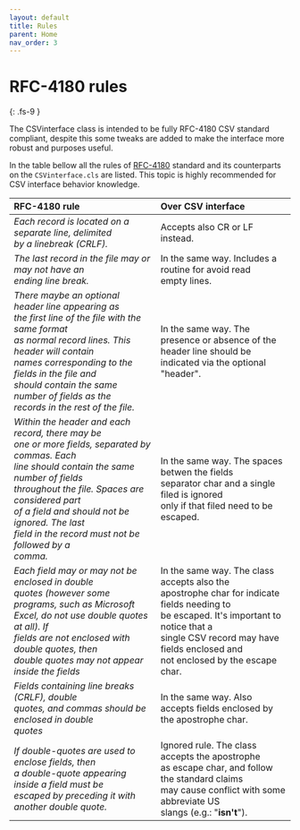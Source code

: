 ```yaml
---
layout: default
title: Rules
parent: Home
nav_order: 3
---
```


# RFC-4180 rules
{: .fs-9 }

The CSVinterface class is intended to be fully RFC-4180 CSV standard compliant, despite this some tweaks are added to make the interface more robust and purposes useful.

In the table bellow all the rules of [RFC-4180](https://www.ietf.org/rfc/rfc4180.txt) standard and its counterparts on the `CSVinterface.cls` are listed. This topic is highly recommended for CSV interface behavior knowledge.

<table>
<thead>
<tr>
<th style="text-align: left;">RFC-4180 rule</th>
<th style="text-align: left;">Over CSV interface</th>
</tr>
</thead>
<tbody>
<tr>
<td style="text-align: left;"><em>Each record is located on a separate line, delimited<br> by a linebreak (CRLF).</em></td>
<td style="text-align: left;">Accepts also CR or LF instead.</td>
</tr>
<tr>
<td style="text-align: left;"><em>The last record in the file may or may not have an<br> ending line break.</em></td>
<td style="text-align: left;">In the same way. Includes a routine for avoid read<br> empty lines.</td>
</tr>
<tr>
<td style="text-align: left;"><em>There maybe an optional header line appearing as<br> the first line of the file with the same format<br> as normal record lines.  This header will contain<br> names corresponding to the fields in the file and<br> should contain the same number of fields as the<br> records in the rest of the file.</em></td>
<td style="text-align: left;">In the same way. The presence or absence of the<br> header line should be indicated via the optional<br> "header".</td>
</tr>
<tr>
<td style="text-align: left;"><em>Within the header and each record, there may be<br> one or more fields, separated by commas.  Each<br> line should contain the same number of fields<br> throughout the file.  Spaces are considered part<br> of a field and should not be ignored.  The last<br> field in the record must not be followed by a<br> comma.</em></td>
<td style="text-align: left;">In the same way. The spaces betwen the fields<br> separator char and a single filed is ignored<br> only if that filed need to be escaped.</td>
</tr>
<tr>
<td style="text-align: left;"><em>Each field may or may not be enclosed in double<br> quotes (however some programs, such as Microsoft<br> Excel, do not use double quotes at all).  If<br> fields are not enclosed with double quotes, then<br> double quotes may not appear inside the fields</em></td>
<td style="text-align: left;">In the same way. The class accepts also the<br> apostrophe char for indicate fields needing to<br> be escaped. It's important to notice that a<br> single CSV record may have fields enclosed and<br> not enclosed by the escape char.</td>
</tr>
<tr>
<td style="text-align: left;"><em>Fields containing line breaks (CRLF), double<br> quotes, and commas should be enclosed in double<br> quotes</em></td>
<td style="text-align: left;">In the same way. Also accepts fields enclosed by<br> the apostrophe char.</td>
</tr>
<tr>
<td style="text-align: left;"><em>If double-quotes are used to enclose fields, then<br> a double-quote appearing inside a field must be<br> escaped by preceding it with another double quote.</em></td>
<td style="text-align: left;">Ignored rule. The class accepts the apostrophe<br> as escape char, and follow the standard claims<br> may cause conflict with some abbreviate US<br> slangs (e.g.: "<strong>isn't</strong>").</td>
</tr>
</tbody>
</table>